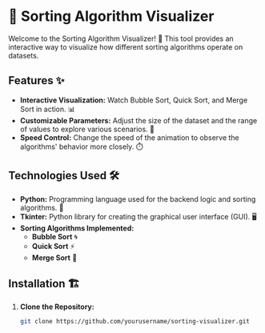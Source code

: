 # 🎨 Sorting Algorithm Visualizer

Welcome to the Sorting Algorithm Visualizer! 🚀 This tool provides an interactive way to visualize how different sorting algorithms operate on datasets. 

## Features ✨

- **Interactive Visualization:** Watch Bubble Sort, Quick Sort, and Merge Sort in action. 📊
- **Customizable Parameters:** Adjust the size of the dataset and the range of values to explore various scenarios. 🔢
- **Speed Control:** Change the speed of the animation to observe the algorithms' behavior more closely. ⏱️

## Technologies Used 🛠️

- **Python:** Programming language used for the backend logic and sorting algorithms. 🐍
- **Tkinter:** Python library for creating the graphical user interface (GUI). 🖥️
- **Sorting Algorithms Implemented:**
  - **Bubble Sort** 🌀
  - **Quick Sort** ⚡
  - **Merge Sort** 🔄

## Installation 🏗️

1. **Clone the Repository:**
   ```bash
   git clone https://github.com/yourusername/sorting-visualizer.git
